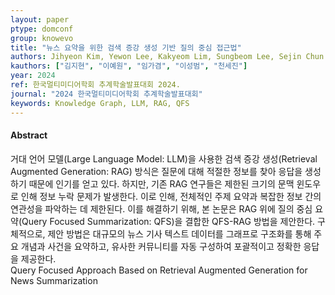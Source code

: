 ```yaml
---
layout: paper
ptype: domconf
group: knowevo
title: "뉴스 요약을 위한 검색 증강 생성 기반 질의 중심 접근법"
authors: Jihyeon Kim, Yewon Lee, Kakyeom Lim, Sungbeom Lee, Sejin Chun
kauthors: ["김지현", "이예원", "임가겸", "이성범", "천세진"]
year: 2024
ref: 한국멀티미디어학회 추계학술발표대회 2024.
journal: "2024 한국멀티미디어학회 추계학술발표대회"
keywords: Knowledge Graph, LLM, RAG, QFS
---
```


<h4><span class="badge badge-info">Abstract</span></h4>
거대 언어 모델(Large Language Model: LLM)을 사용한 검색 증강 생성(Retrieval Augmented Generation: RAG) 방식은 질문에 대해 적절한 정보를 찾아 응답을 생성하기 때문에 인기를 얻고 있다. 하지만, 기존 RAG 연구들은 제한된 크기의 문맥 윈도우로 인해 정보 누락 문제가 발생한다. 이로 인해, 전체적인 주제 요약과 복잡한 정보 간의 연관성을 파악하는 데 제한된다. 이를 해결하기 위해, 본 논문은 RAG 위에 질의 중심 요약(Query Focused Summarization: QFS)을 결합한 QFS-RAG 방법을 제안한다. 구체적으로, 제안 방법은 대규모의 뉴스 기사 텍스트 데이터를 그래프로 구조화를 통해 주요 개념과 사건을 요약하고, 유사한 커뮤니티를 자동 구성하여 포괄적이고 정확한 응답을 제공한다.

<div class="alert alert-warning" role="alert">
Query Focused Approach Based on Retrieval Augmented Generation for News Summarization
</div>
